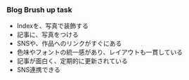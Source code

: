 ### Blog Brush up task

- Indexを、写真で装飾する
- 記事に、写真をつける
- SNSや、作品へのリンクがすぐにある
- 色味やフォントの統一感があり、レイアウトも一貫している
- 記事が面白く、定期的に更新されている
- SNS連携できる